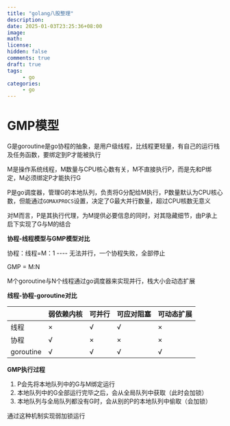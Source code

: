 ```yaml
---
title: "golang八股整理"
description: 
date: 2025-01-03T23:25:36+08:00
image: 
math: 
license: 
hidden: false
comments: true
draft: true
tags:   
     - go
categories:
     - go
---
```


#  GMP模型

G是goroutine是go协程的抽象，是用户级线程，比线程更轻量，有自己的运行栈及任务函数，要绑定到P才能被执行

M是操作系统线程，M数量与CPU核心数有关，M不直接执行P，而是先和P绑定，M必须绑定P才能执行G

P是go调度器，管理G的本地队列，负责将G分配给M执行，P数量默认为CPU核心数，但能通过`GOMAXPROCS`设置，决定了G最大并行数量，超过CPU核数无意义

对M而言，P是其执行代理，为M提供必要信息的同时，对其隐藏细节，由P承上启下实现了G与M的结合

**协程-线程模型与GMP模型对比**

协程：线程=M：1     ---- 无法并行，一个协程失败，全部停止

GMP = M:N 

M个goroutine与N个线程通过go调度器来实现并行，栈大小会动态扩展

**线程-协程-goroutine对比**

|           | 弱依赖内核 | 可并行 | 可应对阻塞 | 可动态扩展 |
| --------- | ---------- | ------ | ---------- | ---------- |
| 线程      | ×          | √      | √          | ×          |
| 协程      | √          | ×      | ×          | ×          |
| goroutine | √          | √      | √          | √          |

**GMP执行过程**

1. P会先将本地队列中的G与M绑定运行
2. 本地队列中的G全部运行完毕之后，会从全局队列中获取（此时会加锁）
3. 本地队列与全局队列都没有G时，会从别的P的本地队列中偷取（会加锁）

通过这种机制实现弱加锁运行
